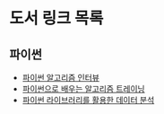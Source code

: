 # 도서 링크 목록


## 파이썬
- [파이썬 알고리즘 인터뷰](https://github.com/onlybooks/algorithm-interview)
- [파이썬으로 배우는 알고리즘 트레이닝](https://github.com/pystockhub/book)
- [파이썬 라이브러리를 활용한 데이터 분석](https://github.com/wesm/pydata-book)







